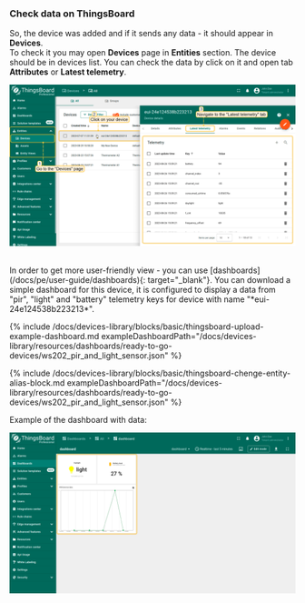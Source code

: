 ### Check data on ThingsBoard

So, the device was added and if it sends any data - it should appear in **Devices**.  
To check it you may open **Devices** page in **Entities** section. 
The device should be in devices list. You can check the data by click on it and open tab **Attributes** or **Latest telemetry**.

![Check telemetry on device](/images/devices-library/ready-to-go-devices/ws202-pir-and-light-sensor/check-telemetry-on-device.png)

<br>
In order to get more user-friendly view - you can use [dashboards](/docs/pe/user-guide/dashboards){: target="_blank"}.  
You can download a simple dashboard for this device, it is configured to display a data from "pir", "light" and "battery" telemetry keys for device with name "*eui-24e124538b223213*".  

{% include /docs/devices-library/blocks/basic/thingsboard-upload-example-dashboard.md exampleDashboardPath="/docs/devices-library/resources/dashboards/ready-to-go-devices/ws202_pir_and_light_sensor.json" %}  

{% include /docs/devices-library/blocks/basic/thingsboard-chenge-entity-alias-block.md exampleDashboardPath="/docs/devices-library/resources/dashboards/ready-to-go-devices/ws202_pir_and_light_sensor.json" %}

Example of the dashboard with data:

![Dashboard](/images/devices-library/ready-to-go-devices/ws202-pir-and-light-sensor/example-of-the-dashboard-pe.png)